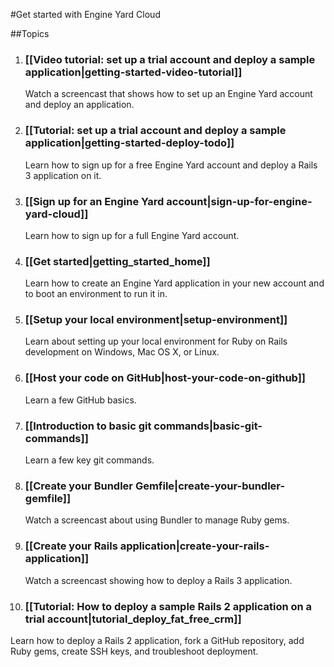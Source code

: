 #Get started with Engine Yard Cloud

##Topics

1. ### [[Video tutorial: set up a trial account and deploy a sample application|getting-started-video-tutorial]]
   Watch a screencast that shows how to set up an Engine Yard account and deploy an application.

2. ### [[Tutorial: set up a trial account and deploy a sample application|getting-started-deploy-todo]]
   Learn how to sign up for a free Engine Yard account and deploy a Rails 3 application on it.

3. ### [[Sign up for an Engine Yard account|sign-up-for-engine-yard-cloud]]
   Learn how to sign up for a full Engine Yard account.

4. ### [[Get started|getting_started_home]]
   Learn how to create an Engine Yard application in your new account and to boot an environment to run it in.

5. ### [[Setup your local environment|setup-environment]]
   Learn about setting up your local environment for Ruby on Rails development on Windows, Mac OS X, or Linux.

6. ### [[Host your code on GitHub|host-your-code-on-github]]
   Learn a few GitHub basics.

7. ### [[Introduction to basic git commands|basic-git-commands]]
   Learn a few key git commands.

8. ### [[Create your Bundler Gemfile|create-your-bundler-gemfile]]
   Watch a screencast about using Bundler to manage Ruby gems.

9. ### [[Create your Rails application|create-your-rails-application]]
   Watch a screencast showing how to deploy a Rails 3 application.

10. ### [[Tutorial: How to deploy a sample Rails 2 application on a trial account|tutorial_deploy_fat_free_crm]]
   Learn how to deploy a Rails 2 application, fork a GitHub repository, add Ruby gems, create SSH keys, and troubleshoot deployment.

